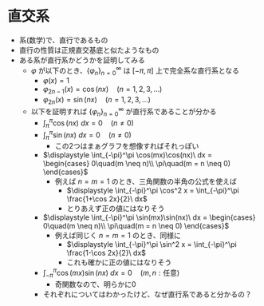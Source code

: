 # 直交系

- 系(数学)で、直行であるもの
- 直行の性質は正規直交基底と似たようなもの
- ある系が直行系かどうかを証明してみる
  - $\varphi$ が以下のとき、$\left\{ \varphi_n \right\}_{n=0}^\infty$ は $[-\pi, \pi]$ 上で完全系な直行系となる
    - $\varphi(x) = 1$
    - $\varphi_{2n-1}(x) = \cos(nx)\quad(n=1,2,3,\dots)$
    - $\varphi_{2n}(x) = \sin(nx)\quad(n=1,2,3,\dots)$
  - 以下を証明すれば $\{\varphi_n\}_{n=0}^\infty$ が直行系であることが分かる
    - $\displaystyle \int_\pi^\pi \cos(nx)\ dx = 0 \quad (n \neq 0)$
    - $\displaystyle \int_\pi^\pi \sin(nx)\ dx = 0 \quad (n \neq 0)$
      - この2つはまぁグラフを想像すればそれっぽい
    - $\displaystyle \int_{-\pi}^\pi \cos(mx)\cos(nx)\ dx = \begin{cases} 0\quad(m \neq n)\\ \pi\quad(m = n \neq 0) \end{cases}$
      - 例えば $n = m = 1$ のとき、三角関数の半角の公式を使えば
        - $\displaystyle \int_{-\pi}^\pi \cos^2 x = \int_{-\pi}^\pi \frac{1+\cos 2x}{2}\ dx$
        - とりあえず正の値にはなりそう
    - $\displaystyle \int_{-\pi}^\pi \sin(mx)\sin(nx)\ dx = \begin{cases} 0\quad(m \neq n)\\ \pi\quad(m = n \neq 0) \end{cases}$
      - 例えば同じく $n = m = 1$ のとき、同様に
        - $\displaystyle \int_{-\pi}^\pi \sin^2 x = \int_{-\pi}^\pi \frac{1-\cos 2x}{2}\ dx$
        - これも確かに正の値にはなりそう
    - $\displaystyle \int_{-\pi}^\pi \cos(mx)\sin(nx)\ dx = 0\quad(m,n: \text{任意})$
      - 奇関数なので、明らかに0
    - それぞれについてはわかったけど、なぜ直行系であると分かるの？
